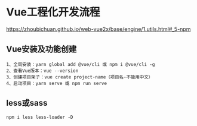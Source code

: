 # Vue工程化开发流程

https://zhoubichuan.github.io/web-vue2x/base/engine/1.utils.html#_5-npm

## Vue安装及功能创建

```shell
1、全局安装：yarn global add @vue/cli 或 npm i @vue/cli -g
2、查看Vue版本：vue --version
3、创建项目架子：vue create project-name（项目名-不能用中文）
4、启动项目：yarn serve 或 npm run serve
```

## less或sass

```shell
npm i less less-loader -D
```

 
